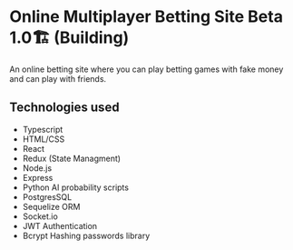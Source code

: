 # Online Multiplayer Betting Site Beta 1.0🏗️ (Building)
An online betting site where you can play betting games with fake money and can play with friends.

## Technologies used
* Typescript
* HTML/CSS
* React
* Redux (State Managment)
* Node.js
* Express
* Python AI probability scripts
* PostgresSQL
* Sequelize ORM
* Socket.io
* JWT Authentication
* Bcrypt Hashing passwords library

#
